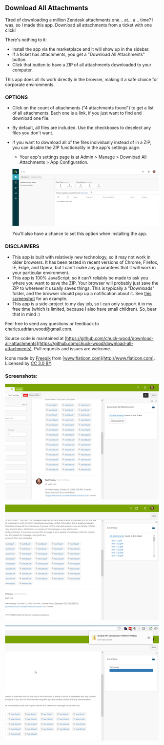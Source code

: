 ## Download All Attachments

Tired of downloading a million Zendesk attachments one... at... a... time? I was, so I made this app. Download all attachments from a ticket with one click!

There's nothing to it:

* Install the app via the marketplace and it will show up in the sidebar.
* If a ticket has attachments, you get a "Download All Attachments" button.
* Click that button to have a ZIP of all attachments downloaded to your computer.

This app does all its work directly in the browser, making it a safe choice for corporate environments.

### OPTIONS

* Click on the count of attachments ("4 attachments found") to get a list of all attachments. Each one is a link, if you just want to find and download one file.
* By default, all files are included. Use the checkboxes to deselect any files you don't want.
* If you want to download all of the files individually instead of in a ZIP, you can disable the ZIP functionality in the app's settings page.
  * Your app's settings page is at Admin > Manage > Download All Attachments > App Configuration.

  ![](assets/img/app-settings.gif)

  You'll also have a chance to set this option when installing the app.


### DISCLAIMERS

* This app is built with relatively new technology, so it may not work in older browsers. It has been tested in recent versions of Chrome, Firefox, IE, Edge, and Opera, but I can't make any guarantees that it will work in your particular environment.
* This app is 100% JavaScript, so it can't reliably be made to ask you where you want to save the ZIP. Your browser will probably just save the ZIP to wherever it usually saves things. This is typically a "Downloads" folder, and the browser should pop up a notification about it. See [this screenshot](assets/screenshot-2.png) for an example.
* This app is a side-project to my day job, so I can only support it in my free time (which is limited, because I also have small children). So, bear that in mind :)

Feel free to send any questions or feedback to charles.adrian.wood@gmail.com.

Source code is maintained at [https://github.com/chuck-wood/download-all-attachments](https://github.com/chuck-wood/download-all-attachments). Pull requests and issues are welcome.

Icons made by [Freepik](http://www.flaticon.com/authors/freepik) from [www.flaticon.com](http://www.flaticon.com). Licensed by [CC 3.0 BY](http://creativecommons.org/licenses/by/3.0/).

### Screenshots:
  ![](assets/screenshot-0.png)
  
  ![](assets/screenshot-1.png)
  
  ![](assets/screenshot-2.png)

